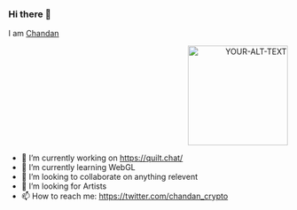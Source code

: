### Hi there 👋
I am <a href="https://ud.me/chandan.crypto">Chandan</a>
<div display="flex">
<div href="https://opensea.io/assets/matic/0x2953399124f0cbb46d2cbacd8a89cf0599974963/93702039409391172548632432593961682753498611955672757036687243463921944756234" align="right" >
<picture >
 <source media="(prefers-color-scheme: dark)" srcset="https://i.seadn.io/gae/I0KLTPS20S4Dya0V7bEny27129JN1XQUco9wyy6J--eHV1k3hZ1_x0ZiPShi7rj-AgiY_7P4yGQullSh8Yh6EsKdaWLn8mlW6SdZTw?auto=format&w=1000"  width="180" height="180">
 <source media="(prefers-color-scheme: light)" srcset="https://i.seadn.io/gae/I0KLTPS20S4Dya0V7bEny27129JN1XQUco9wyy6J--eHV1k3hZ1_x0ZiPShi7rj-AgiY_7P4yGQullSh8Yh6EsKdaWLn8mlW6SdZTw?auto=format&w=1000"  width="180" height="180">
 <img alt="YOUR-ALT-TEXT" src="YOUR-DEFAULT-IMAGE">
</picture>
 </div>

- 🔭 I’m currently working on https://quilt.chat/
- 🌱 I’m currently learning WebGL
- 👯 I’m looking to collaborate on anything relevent
- 🤔 I’m looking for Artists
- 📫 How to reach me: https://twitter.com/chandan_crypto

</div>
